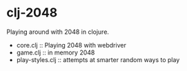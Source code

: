 # clj-2048

Playing around with 2048 in clojure.

- core.clj :: Playing 2048 with webdriver
- game.clj :: in memory 2048
- play-styles.clj :: attempts at smarter random ways to play
